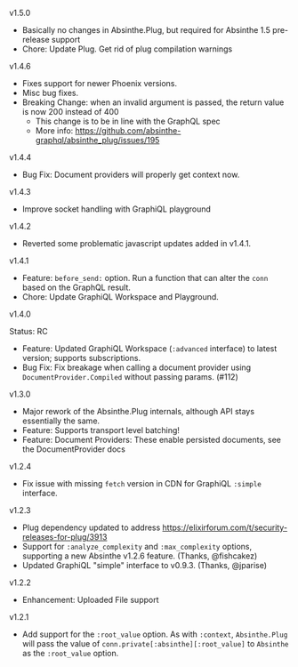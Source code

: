 v1.5.0

- Basically no changes in Absinthe.Plug, but required for Absinthe 1.5 pre-release support
- Chore: Update Plug. Get rid of plug compilation warnings

v1.4.6

- Fixes support for newer Phoenix versions.
- Misc bug fixes.
- Breaking Change: when an invalid argument is passed, the return value is now 200 instead of 400
  - This change is to be in line with the GraphQL spec
  - More info: https://github.com/absinthe-graphql/absinthe_plug/issues/195

v1.4.4

- Bug Fix: Document providers will properly get context now.

v1.4.3

- Improve socket handling with GraphiQL playground

v1.4.2

- Reverted some problematic javascript updates added in v1.4.1.

v1.4.1

- Feature: `before_send:` option. Run a function that can alter the `conn` based on the GraphQL result.
- Chore: Update GraphiQL Workspace and Playground.

v1.4.0

Status: RC

- Feature: Updated GraphiQL Workspace (`:advanced` interface) to latest version; supports subscriptions.
- Bug Fix: Fix breakage when calling a document provider using `DocumentProvider.Compiled` without passing
  params. (#112)

v1.3.0

- Major rework of the Absinthe.Plug internals, although API stays essentially the same.
- Feature: Supports transport level batching!
- Feature: Document Providers: These enable persisted documents, see the DocumentProvider docs

v1.2.4

- Fix issue with missing `fetch` version in CDN for GraphiQL `:simple` interface.

v1.2.3

- Plug dependency updated to address https://elixirforum.com/t/security-releases-for-plug/3913
- Support for `:analyze_complexity` and `:max_complexity` options, supporting a new Absinthe v1.2.6 feature. (Thanks, @fishcakez)
- Updated GraphiQL "simple" interface to v0.9.3. (Thanks, @jparise)

v1.2.2

- Enhancement: Uploaded File support

v1.2.1

- Add support for the `:root_value` option. As with `:context`, `Absinthe.Plug`
will pass the value of `conn.private[:absinthe][:root_value]` to `Absinthe` as the `:root_value` option.
